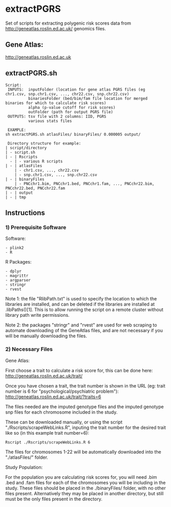 # extractPGRS
Set of scripts for extracting polygenic risk scores data from http://geneatlas.roslin.ed.ac.uk/ genomics files.

## Gene Atlas: 

http://geneatlas.roslin.ed.ac.uk

## extractPGRS.sh
```
Script:
 INPUTS:  inputFolder (location for gene atlas PGRS files (eg chr1.csv, snp.chr1.csv, ..., chr22.csv, snp.chr22.csv)
          binariesFolder (bed/bim/fam file location for merged binaries for which to calculate risk scores)
          alpha (p-value cutoff for risk scores)
          outFolder (path for output PGRS file)
 OUTPUTS: tsv file with 2 columns: IID, PGRS
          various stats files

 EXAMPLE:
sh extractPGRS.sh atlasFiles/ binaryFiles/ 0.000005 output/
```

```
 Directory structure for example:
| script/directory
| - script.sh
| - | Rscripts
  - | - various R scripts
| - | atlasFiles
    | - chr1.csv, ..., chr22.csv
    | - snp.chr1.csv, ..., snp.chr22.csv
| - | binaryFiles
    | - PNCchr1.bim, PNCchr1.bed, PNCchr1.fam, ..., PNCchr22.bim, PNCchr22.bed, PNCchr22.fam
| - | output
| - | tmp
```

## Instructions

### 1) Prerequisite Software

Software:
```
- plink2
- R
```

R Packages:
```
- dplyr
- magrittr
- argparser
- stringr
- rvest
```

Note 1: the file "RlibPath.txt" is used to specify the location to which the libraries are installed, and can be deleted if the libraries are installed at .libPaths()[1]. This is to allow running the script on a remote cluster without library path write permissions.

Note 2: the packages "stringr" and "rvest" are used for web scraping to automate downloading of the GeneAtlas files, and are not necessary if you will be manually downloading the files.

### 2) Necessary Files

Gene Atlas:

First choose a trait to calculate a risk score for, this can be done here: http://geneatlas.roslin.ed.ac.uk/trait/

Once you have chosen a trait, the trait number is shown in the URL (eg: trait number is 6 for "psychological/psychiatric problem"): http://geneatlas.roslin.ed.ac.uk/trait/?traits=6 

The files needed are the imputed genotype files and the imputed genotype snp files for each chromosome included in the study.

These can be downloaded manually, or using the script "./Rscripts/scrapeWebLinks.R", inputing the trait number for the desired trait like so (in this example trait number=6):
```
Rscript ./Rscripts/scrapeWebLinks.R 6
```

The files for chromosomes 1-22 will be automatically downloaded into the "./atlasFiles/" folder.

Study Population:

For the population you are calculating risk scores for, you will need .bim .bed and .fam files for each of the chromosomes you will be including in the study. These files should be placed in the ./binaryFiles/ folder, with no other files present. Alternatively they may be placed in another directory, but still must be the only files present in the directory.
